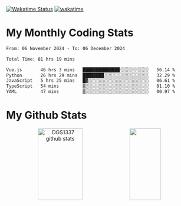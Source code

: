 [![Wakatime Status](https://github.com/noopurphalak/noopurphalak/workflows/wakatime-status-update/badge.svg)](https://github.com/noopurphalak/noopurphalak/actions/workflows/main.yml)
[![wakatime](https://wakatime.com/badge/user/80ace140-ef40-4fdd-b8ed-f3be3d2e1aea.svg)](https://wakatime.com/@80ace140-ef40-4fdd-b8ed-f3be3d2e1aea)

# My Monthly Coding Stats

<!--START_SECTION:waka-->

```txt
From: 06 November 2024 - To: 06 December 2024

Total Time: 81 hrs 19 mins

Vue.js       46 hrs 3 mins   ██████████████░░░░░░░░░░░   56.14 %
Python       26 hrs 29 mins  ████████░░░░░░░░░░░░░░░░░   32.29 %
JavaScript   5 hrs 25 mins   █▓░░░░░░░░░░░░░░░░░░░░░░░   06.61 %
TypeScript   54 mins         ▒░░░░░░░░░░░░░░░░░░░░░░░░   01.10 %
YAML         47 mins         ▒░░░░░░░░░░░░░░░░░░░░░░░░   00.97 %
```

<!--END_SECTION:waka-->

# My Github Stats
<div style="text-align: center;">
  <img width="49%" height="195px" src="https://github-readme-stats-sigma-five.vercel.app/api?username=noopurphalak&show_icons=true&count_private=true&hide_border=true&title_color=ecf2f8&icon_color=0d1117&text_color=FFFFFF&bg_color=0d1117" alt="DGS1337 github stats" />
  <img width="41%" height="195px" src="https://github-readme-stats-sigma-five.vercel.app/api/top-langs/?username=noopurphalak&layout=compact&hide_border=true&title_color=ecf2f8&text_color=FFFFFF&bg_color=0d1117" />
</div>
